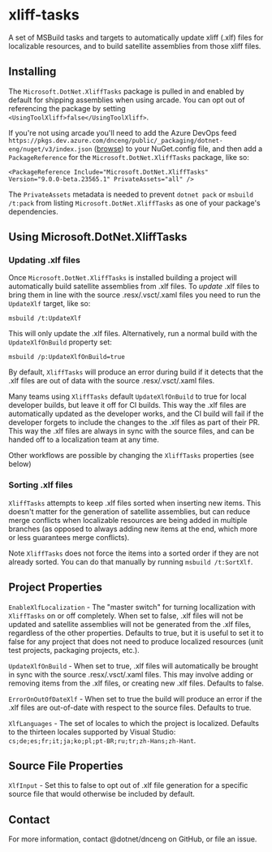 # xliff-tasks

A set of MSBuild tasks and targets to automatically update xliff (.xlf) files for localizable resources, and to build satellite assemblies from those xliff files.

## Installing

The `Microsoft.DotNet.XliffTasks` package is pulled in and enabled by default for shipping assemblies when using arcade.
You can opt out of referencing the package by setting `<UsingToolXliff>false</UsingToolXliff>`.

If you're not using arcade you'll need to add the Azure DevOps feed `https://pkgs.dev.azure.com/dnceng/public/_packaging/dotnet-eng/nuget/v3/index.json` ([browse](https://dev.azure.com/dnceng/public/_packaging?_a=feed&feed=dotnet-eng)) to your NuGet.config file, and then add a `PackageReference` for the `Microsoft.DotNet.XliffTasks` package, like so:

```
<PackageReference Include="Microsoft.DotNet.XliffTasks" Version="9.0.0-beta.23565.1" PrivateAssets="all" />
```

The `PrivateAssets` metadata is needed to prevent `dotnet pack` or `msbuild /t:pack` from listing `Microsoft.DotNet.XliffTasks` as one of your package's dependencies.

## Using Microsoft.DotNet.XliffTasks

### Updating .xlf files

Once `Microsoft.DotNet.XliffTasks` is installed building a project will automatically build satellite assemblies from .xlf files. To _update_ .xlf files to bring them in line with the source .resx/.vsct/.xaml files you need to run the `UpdateXlf` target, like so:

```
msbuild /t:UpdateXlf
```

This will only update the .xlf files. Alternatively, run a normal build with the `UpdateXlfOnBuild` property set:

```
msbuild /p:UpdateXlfOnBuild=true
```

By default, `XliffTasks` will produce an error during build if it detects that the .xlf files are out of data with the source .resx/.vsct/.xaml files.

Many teams using `XliffTasks` default `UpdateXlfOnBuild` to true for local developer builds, but leave it off for CI builds. This way the .xlf files are automatically updated as the developer works, and the CI build will fail if the developer forgets to include the changes to the .xlf files as part of their PR. This way the .xlf files are always in sync with the source files, and can be handed off to a localization team at any time.

Other workflows are possible by changing the `XliffTasks` properties (see below)

### Sorting .xlf files

`XliffTasks` attempts to keep .xlf files sorted when inserting new items. This doesn't matter for the generation of satellite assemblies, but can reduce merge conflicts when localizable resources are being added in multiple branches (as opposed to always adding new items at the end, which more or less guarantees merge conflicts).

Note `XliffTasks` does not force the items into a sorted order if they are not already sorted. You can do that manually by running `msbuild /t:SortXlf`.

## Project Properties

`EnableXlfLocalization` - The "master switch" for turning locallization with `XliffTasks` on or off completely. When set to false, .xlf files will not be updated and satellite assemblies will not be generated from the .xlf files, regardless of the other properties. Defaults to true, but it is useful to set it to false for any project that does not need to produce localized resources (unit test projects, packaging projects, etc.).

`UpdateXlfOnBuild` - When set to true, .xlf files will automatically be brought in sync with the source .resx/.vsct/.xaml files. This may involve adding or removing items from the .xlf files, or creating new .xlf files. Defaults to false.

`ErrorOnOutOfDateXlf` - When set to true the build will produce an error if the .xlf files are out-of-date with respect to the source files. Defaults to true.

`XlfLanguages` - The set of locales to which the project is localized. Defaults to the thirteen locales supported by Visual Studio: `cs;de;es;fr;it;ja;ko;pl;pt-BR;ru;tr;zh-Hans;zh-Hant`.

## Source File Properties

`XlfInput` - Set this to false to opt out of .xlf file generation for a specific source file that would otherwise be included by default.

## Contact

For more information, contact @dotnet/dnceng on GitHub, or file an issue.
